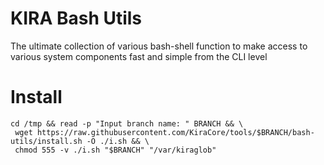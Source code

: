 # KIRA Bash Utils

The ultimate collection of various bash-shell function to make access to various system components fast and simple from the CLI level


# Install
```
cd /tmp && read -p "Input branch name: " BRANCH && \
 wget https://raw.githubusercontent.com/KiraCore/tools/$BRANCH/bash-utils/install.sh -O ./i.sh && \
 chmod 555 -v ./i.sh "$BRANCH" "/var/kiraglob"
```

